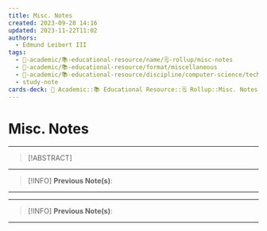 ```yaml
---
title: Misc. Notes
created: 2023-09-28 14:16
updated: 2023-11-22T11:02
authors:
  - Edmund Leibert III
tags:
  - 🔴-academic/📚-educational-resource/name/🗒️-rollup/misc-notes
  - 🔴-academic/📚-educational-resource/format/miscellaneous
  - 🔴-academic/📚-educational-resource/discipline/computer-science/technology/rollup
  - study-note
cards-deck: 🔴 Academic::📚 Educational Resource::🗒️ Rollup::Misc. Notes
---
```


# Misc. Notes

---

> [!ABSTRACT]
> 

---

> [!INFO]
> **Previous Note(s)**:
> 

---



---

> [!INFO]
> **Previous Note(s)**:
> 

---